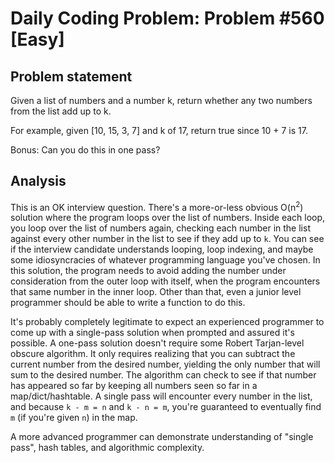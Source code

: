 # Daily Coding Problem: Problem #560 [Easy]  

## Problem statement 

Given a list of numbers and a number k, return whether any two numbers from the
list add up to k.

For example, given [10, 15, 3, 7] and k of 17, return true since 10 + 7 is 17.

Bonus: Can you do this in one pass?

## Analysis

This is an OK interview question.
There's a more-or-less obvious O(n<sup>2</sup>) solution where the program loops
over the list of numbers.
Inside each loop, you loop over the list of numbers again,
checking each number in the list against every other number in the list
to see if they add up to `k`.
You can see if the interview candidate understands looping, loop indexing,
and maybe some idiosyncracies of whatever programming language you've chosen.
In this solution, the program needs to avoid adding the number under
consideration from the outer loop with itself,
when the program encounters that same number in the inner loop.
Other than that, even a junior level programmer should be able to write a function to do this.

It's probably completely legitimate to expect an experienced programmer to come up
with a single-pass solution when prompted and assured it's possible.
A one-pass solution doesn't require some Robert Tarjan-level obscure algorithm.
It only requires realizing that 
you can subtract the current number from the desired number,
yielding the only number that will sum to the desired number.
The algorithm can check to see if that number has appeared so far
by keeping all numbers seen so far in a map/dict/hashtable.
A single pass will encounter every number in the list,
and because `k - m = n` and `k - n = m`, you're guaranteed to eventually find `m`
(if you're given `n`) in the map.

A more advanced programmer can demonstrate understanding of "single pass",
hash tables, and algorithmic complexity.
